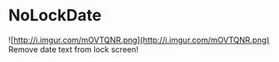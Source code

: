 # NoLockDate
![http://i.imgur.com/mOVTQNR.png](http://i.imgur.com/mOVTQNR.png)  
Remove date text from lock screen!
